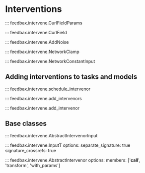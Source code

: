 # Interventions

::: feedbax.intervene.CurlFieldParams

::: feedbax.intervene.CurlField

::: feedbax.intervene.AddNoise

::: feedbax.intervene.NetworkClamp

::: feedbax.intervene.NetworkConstantInput


## Adding interventions to tasks and models

::: feedbax.intervene.schedule_intervenor

::: feedbax.intervene.add_intervenors

::: feedbax.intervene.add_intervenor

## Base classes

::: feedbax.intervene.AbstractIntervenorInput

::: feedbax.intervene.InputT
    options:
        separate_signature: true
        signature_crossrefs: true

::: feedbax.intervene.AbstractIntervenor
    options:
        members: ['__call__', 'transform', 'with_params']

